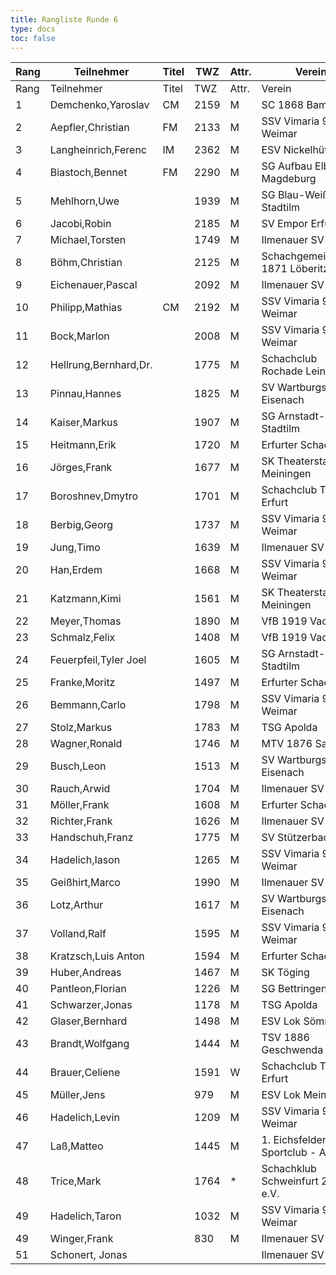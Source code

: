 ```yaml
---
title: Rangliste Runde 6
type: docs
toc: false
---
```


| Rang | Teilnehmer            | Titel | TWZ  | Attr. | Verein                           | Land | S   | R   | V   | Punkte | Buchh | SoBerg |
| ---- | --------------------- | ----- | ---- | ----- | -------------------------------- | ---- | --- | --- | --- | ------ | ----- | ------ |
| Rang | Teilnehmer            | Titel | TWZ  | Attr. | Verein                           | Ort  | S   | R   | V   | Punkte | Buchh | SoBerg |
| 1    | Demchenko,Yaroslav    | CM    | 2159 | M     | SC 1868 Bamberg                  | UKR  | 4   | 2   | 0   | 5.0    | 24.5  | 19.75  |
| 2    | Aepfler,Christian     | FM    | 2133 | M     | SSV Vimaria 91 Weimar            | GER  | 4   | 2   | 0   | 5.0    | 23.0  | 18.25  |
| 3    | Langheinrich,Ferenc   | IM    | 2362 | M     | ESV Nickelhütte Aue              | GER  | 3   | 3   | 0   | 4.5    | 25.5  | 18.50  |
| 4    | Biastoch,Bennet       | FM    | 2290 | M     | SG Aufbau Elbe Magdeburg         | GER  | 3   | 3   | 0   | 4.5    | 23.5  | 17.25  |
| 5    | Mehlhorn,Uwe          |       | 1939 | M     | SG Blau-Weiß Stadtilm            | GER  | 4   | 1   | 1   | 4.5    | 22.5  | 16.75  |
| 6    | Jacobi,Robin          |       | 2185 | M     | SV Empor Erfurt                  | GER  | 4   | 1   | 1   | 4.5    | 21.5  | 14.25  |
| 7    | Michael,Torsten       |       | 1749 | M     | Ilmenauer SV                     | GER  | 4   | 1   | 1   | 4.5    | 18.5  | 12.00  |
| 8    | Böhm,Christian        |       | 2125 | M     | Schachgemeinschaft 1871 Löberitz | GER  | 3   | 2   | 1   | 4.0    | 22.5  | 14.00  |
| 9    | Eichenauer,Pascal     |       | 2092 | M     | Ilmenauer SV                     | GER  | 3   | 2   | 1   | 4.0    | 21.5  | 13.25  |
| 10   | Philipp,Mathias       | CM    | 2192 | M     | SSV Vimaria 91 Weimar            | GER  | 4   | 0   | 2   | 4.0    | 21.5  | 12.50  |
| 11   | Bock,Marlon           |       | 2008 | M     | SSV Vimaria 91 Weimar            | GER  | 3   | 2   | 1   | 4.0    | 20.0  | 12.25  |
| 12   | Hellrung,Bernhard,Dr. |       | 1775 | M     | Schachclub Rochade Leinefelde    | GER  | 3   | 2   | 1   | 4.0    | 20.0  | 11.50  |
| 13   | Pinnau,Hannes         |       | 1825 | M     | SV Wartburgstadt Eisenach        | GER  | 4   | 0   | 2   | 4.0    | 19.5  | 11.50  |
| 14   | Kaiser,Markus         |       | 1907 | M     | SG Arnstadt-Stadtilm             | GER  | 3   | 2   | 1   | 4.0    | 19.0  | 10.50  |
| 15   | Heitmann,Erik         |       | 1720 | M     | Erfurter Schachklub              | GER  | 3   | 2   | 1   | 4.0    | 17.5  | 9.50   |
| 16   | Jörges,Frank          |       | 1677 | M     | SK Theaterstadt Meiningen        | GER  | 3   | 1   | 2   | 3.5    | 21.5  | 10.25  |
| 17   | Boroshnev,Dmytro      |       | 1701 | M     | Schachclub Turm Erfurt           | UKR  | 3   | 1   | 2   | 3.5    | 21.0  | 9.50   |
| 18   | Berbig,Georg          |       | 1737 | M     | SSV Vimaria 91 Weimar            | GER  | 3   | 1   | 2   | 3.5    | 17.5  | 9.00   |
| 19   | Jung,Timo             |       | 1639 | M     | Ilmenauer SV                     | GER  | 3   | 1   | 2   | 3.5    | 17.0  | 7.50   |
| 20   | Han,Erdem             |       | 1668 | M     | SSV Vimaria 91 Weimar            | GER  | 2   | 2   | 2   | 3.0    | 21.0  | 8.50   |
| 21   | Katzmann,Kimi         |       | 1561 | M     | SK Theaterstadt Meiningen        | GER  | 3   | 0   | 3   | 3.0    | 21.0  | 8.00   |
| 22   | Meyer,Thomas          |       | 1890 | M     | VfB 1919 Vacha                   | GER  | 3   | 0   | 3   | 3.0    | 20.0  | 8.50   |
| 23   | Schmalz,Felix         |       | 1408 | M     | VfB 1919 Vacha                   | GER  | 2   | 2   | 2   | 3.0    | 19.0  | 8.75   |
| 24   | Feuerpfeil,Tyler Joel |       | 1605 | M     | SG Arnstadt-Stadtilm             | GER  | 2   | 2   | 2   | 3.0    | 19.0  | 8.00   |
| 25   | Franke,Moritz         |       | 1497 | M     | Erfurter Schachklub              | GER  | 2   | 2   | 2   | 3.0    | 18.0  | 7.75   |
| 26   | Bemmann,Carlo         |       | 1798 | M     | SSV Vimaria 91 Weimar            | GER  | 2   | 2   | 2   | 3.0    | 18.0  | 7.25   |
| 27   | Stolz,Markus          |       | 1783 | M     | TSG Apolda                       | GER  | 2   | 2   | 2   | 3.0    | 17.5  | 6.75   |
| 28   | Wagner,Ronald         |       | 1746 | M     | MTV 1876 Saalfeld                | GER  | 2   | 2   | 2   | 3.0    | 17.5  | 6.25   |
| 29   | Busch,Leon            |       | 1513 | M     | SV Wartburgstadt Eisenach        | GER  | 2   | 2   | 2   | 3.0    | 17.0  | 5.75   |
| 30   | Rauch,Arwid           |       | 1704 | M     | Ilmenauer SV                     | GER  | 3   | 0   | 3   | 3.0    | 17.0  | 5.00   |
| 31   | Möller,Frank          |       | 1608 | M     | Erfurter Schachklub              | GER  | 3   | 0   | 3   | 3.0    | 16.0  | 4.50   |
| 32   | Richter,Frank         |       | 1626 | M     | Ilmenauer SV                     | GER  | 3   | 0   | 3   | 3.0    | 15.5  | 6.00   |
| 33   | Handschuh,Franz       |       | 1775 | M     | SV Stützerbach                   | GER  | 2   | 2   | 2   | 3.0    | 14.0  | 6.00   |
| 34   | Hadelich,Iason        |       | 1265 | M     | SSV Vimaria 91 Weimar            | GER  | 2   | 1   | 3   | 2.5    | 18.5  | 7.00   |
| 35   | Geißhirt,Marco        |       | 1990 | M     | Ilmenauer SV                     | GER  | 2   | 1   | 3   | 2.5    | 17.0  | 5.50   |
| 36   | Lotz,Arthur           |       | 1617 | M     | SV Wartburgstadt Eisenach        | GER  | 2   | 1   | 3   | 2.5    | 15.5  | 3.75   |
| 37   | Volland,Ralf          |       | 1595 | M     | SSV Vimaria 91 Weimar            | GER  | 2   | 1   | 3   | 2.5    | 12.5  | 3.50   |
| 38   | Kratzsch,Luis Anton   |       | 1594 | M     | Erfurter Schachklub              | GER  | 1   | 2   | 3   | 2.0    | 19.0  | 5.50   |
| 39   | Huber,Andreas         |       | 1467 | M     | SK Töging                        | GER  | 2   | 0   | 4   | 2.0    | 18.5  | 5.50   |
| 40   | Pantleon,Florian      |       | 1226 | M     | SG Bettringen                    | GER  | 2   | 0   | 4   | 2.0    | 17.0  | 3.00   |
| 41   | Schwarzer,Jonas       |       | 1178 | M     | TSG Apolda                       | GER  | 0   | 4   | 2   | 2.0    | 15.5  | 4.50   |
| 42   | Glaser,Bernhard       |       | 1498 | M     | ESV Lok Sömmerda                 | GER  | 1   | 2   | 3   | 2.0    | 15.0  | 4.00   |
| 43   | Brandt,Wolfgang       |       | 1444 | M     | TSV 1886 Geschwenda              | GER  | 1   | 2   | 3   | 2.0    | 14.5  | 3.50   |
| 44   | Brauer,Celiene        |       | 1591 | W     | Schachclub Turm Erfurt           | GER  | 2   | 0   | 4   | 2.0    | 14.5  | 2.00   |
| 45   | Müller,Jens           |       | 979  | M     | ESV Lok Meiningen                | GER  | 2   | 0   | 4   | 2.0    | 13.5  | 3.00   |
| 46   | Hadelich,Levin        |       | 1209 | M     | SSV Vimaria 91 Weimar            | GER  | 1   | 1   | 4   | 1.5    | 17.5  | 3.50   |
| 47   | Laß,Matteo            |       | 1445 | M     | 1. Eichsfelder Sportclub - Abt.  | GER  | 1   | 1   | 4   | 1.5    | 15.5  | 2.25   |
| 48   | Trice,Mark            |       | 1764 | \*    | Schachklub Schweinfurt 2000 e.V. | GER  | 1   | 1   | 2   | 1.5    | 15.0  | 4.00   |
| 49   | Hadelich,Taron        |       | 1032 | M     | SSV Vimaria 91 Weimar            | GER  | 1   | 0   | 5   | 1.0    | 14.0  | 1.00   |
| 49   | Winger,Frank          |       | 830  | M     | Ilmenauer SV                     | GER  | 1   | 0   | 5   | 1.0    | 14.0  | 1.00   |
| 51   | Schonert, Jonas       |       |      |       | Ilmenauer SV                     | GER  | 1   | 0   | 5   | 1.0    | 13.0  | 1.00   |